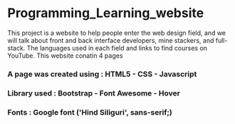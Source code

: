 # Programming_Learning_website


This project is a website to help people enter the web design field, and we will talk about front and back interface developers, mine stackers, and full-stack. The languages ​​used in each field and links to find courses on YouTube.
This website conatin 4 pages

### A page was created using : HTML5 - CSS - Javascript
### Library used : Bootstrap - Font Awesome - Hover
### Fonts : Google font ('Hind Siliguri', sans-serif;)
